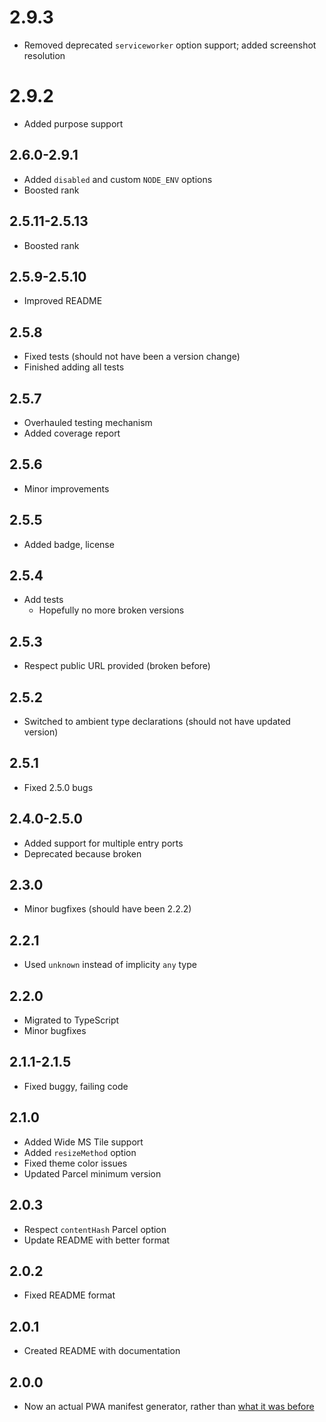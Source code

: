 # 2.9.3
- Removed deprecated `serviceworker` option support; added screenshot resolution
# 2.9.2
- Added purpose support
## 2.6.0-2.9.1
- Added `disabled` and custom `NODE_ENV` options
- Boosted rank
## 2.5.11-2.5.13
- Boosted rank
## 2.5.9-2.5.10
- Improved README
## 2.5.8
- Fixed tests (should not have been a version change)
- Finished adding all tests
## 2.5.7
- Overhauled testing mechanism
- Added coverage report
## 2.5.6
- Minor improvements
## 2.5.5
- Added badge, license
## 2.5.4
- Add tests
  - Hopefully no more broken versions
## 2.5.3
- Respect public URL provided (broken before)
## 2.5.2
- Switched to ambient type declarations (should not have updated version)
## 2.5.1
- Fixed 2.5.0 bugs
## 2.4.0-2.5.0
- Added support for multiple entry ports
- Deprecated because broken
## 2.3.0
- Minor bugfixes (should have been 2.2.2)
## 2.2.1
- Used `unknown` instead of implicity `any` type
## 2.2.0
- Migrated to TypeScript
- Minor bugfixes
## 2.1.1-2.1.5
- Fixed buggy, failing code
## 2.1.0
- Added Wide MS Tile support
- Added `resizeMethod` option
- Fixed theme color issues
- Updated Parcel minimum version
## 2.0.3
- Respect `contentHash` Parcel option
- Update README with better format
## 2.0.2
- Fixed README format
## 2.0.1
- Created README with documentation
## 2.0.0
- Now an actual PWA manifest generator, rather than [what it was before](https://github.com/101arrowz/parcel-plugin-precache-manifest)